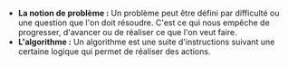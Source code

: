 

- **La notion de problème :**  Un problème peut être défini par difficulté ou une question que l'on doit résoudre. C'est ce qui nous empêche de progresser, d'avancer ou de réaliser ce que l'on veut faire.
- **L'algorithme :** Un algorithme est une suite d'instructions suivant une certaine logique qui permet de réaliser des actions.